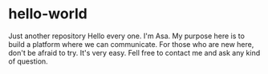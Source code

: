 # hello-world
Just another repository
Hello every one. I'm Asa. My purpose here is to build a platform where we can communicate. 
For those who are new here, don't be afraid to try. 
It's very easy.
Fell free to contact me and ask any kind of question.
